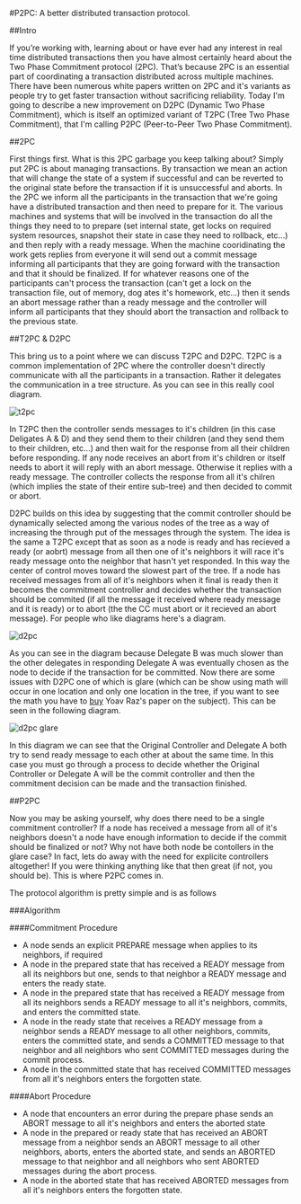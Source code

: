 #P2PC: A better distributed transaction protocol.

##Intro

If you’re working with, learning about or have ever had any interest in real
time distributed transactions then you have almost certainly heard about the
Two Phase Commitment protocol (2PC). That’s because 2PC is an essential part
of coordinating a transaction distributed across multiple machines. There have
been numerous white papers written on 2PC and it's variants as people try to
get faster transaction without sacrificing reliability. Today I'm going to
describe a new improvement on D2PC (Dynamic Two Phase Commitment), which is
itself an optimized variant of T2PC (Tree Two Phase Commitment), that I'm 
calling P2PC (Peer-to-Peer Two Phase Commitment).
 
##2PC

First things first. What is this 2PC garbage you keep talking about? Simply put
2PC is about managing transactions. By transaction we mean an action that will
change the state of a system if successful and can be reverted to the original
state before the transaction if it is unsuccessful and aborts. In the 2PC we
inform all the participants in the transaction that we're going have a
distributed transaction and then need to prepare for it. The various machines
and systems that will be involved in the transaction do all the things they
need to to prepare (set internal state, get locks on required system resources,
snapshot their state in case they need to rollback, etc...) and then reply with
a ready message. When the machine cooridinating the work gets replies from
everyone it will send out a commit message informing all participants that they
are going forward with the transaction and that it should be finalized. If for
whatever reasons one of the participants can't process the transaction (can't
get a lock on the transaction file, out of memory, dog ates it's homework,
etc...) then it sends an abort message rather than a ready message and the
controller will inform all participants that they should abort the transaction
and rollback to the previous state.

##T2PC & D2PC

This bring us to a point where we can discuss T2PC and D2PC. T2PC is a common
implementation of 2PC where the controller doesn't directly communicate with
all the participants in a transaction. Rather it delegates the communication in
a tree structure. As you can see in this really cool diagram.

![t2pc](/imgs/t2pc.png)

In T2PC then the controller sends messages to it's children (in this case
Deligates A & D) and they send them to their children (and they send them to
their children, etc...) and then wait for the response from all their children
before responding. If any node receives an abort from it's children or itself
needs to abort it will reply with an abort message. Otherwise it replies with
a ready message. The controller collects the response from all it's chilren
(which implies the state of their entire sub-tree) and then decided to commit
or abort.

D2PC builds on this idea by suggesting that the commit controller should be
dynamically selected among the various nodes of the tree as a way of increasing
the through put of the messages through the system. The idea is the same a T2PC
except that as soon as a node is ready and has recieved a ready (or aobrt) 
message from all then one of it's neighbors it will race it's ready message 
onto the neighbor that hasn't yet responded. In this way the center of control
moves toward the slowest part of the tree. If a node has received messages from
all of it's neighbors when it final is ready then it becomes the commitment
controller and decides whether the transaction should be commited (if all the
message it received where ready message and it is ready) or to abort (the the
CC must abort or it recieved an abort message). For people who like diagrams
here's a diagram. 

![d2pc](/imgs/d2pc.png)

As you can see in the diagram because Delegate B was much slower than the other
delegates in responding Delegate A was eventually chosen as the node to decide
if the transaction for be committed. Now there are some issues with D2PC one of
which is glare (which can be show using math will occur in one location and
only one location in the tree, if you want to see the math you have to 
[buy](http://link.springer.com/chapter/10.1007/3-540-58907-4_14) Yoav Raz's
paper on the subject). This can be seen in the following diagram.

![d2pc glare](/imgs/d2pc_glare.png)

In this diagram we can see that the Original Controller and Delegate A both try
to send ready message to each other at about the same time. In this case you
must go through a process to decide whether the Original Controller or Delegate
A will be the commit controller and then the commitment decision can be made
and the transaction finished.

##P2PC

Now you may be asking yourself, why does there need to be a single commitment
controller? If a node has received a message from all of it's neighbors doesn't
a node have enough information to decide if the commit should be finalized or
not? Why not have both node be contollers in the glare case? In fact, lets do
away with the need for explicite controllers altogether! If you were thinking
anything like that then great (if not, you should be). This is where P2PC comes
in.

The protocol algorithm is pretty simple and is as follows

###Algorithm

####Commitment Procedure
* A node sends an explicit PREPARE message when applies to its neighbors, if required
* A node in the prepared state that has received a READY message from all its neighbors but one, sends to that neighbor a READY message and enters the ready state.
* A node in the prepared state that has received a READY message from all its neighbors sends a READY message to all it's neighbors, commits, and enters the committed state.
* A node in the ready state that receives a READY message from a neighbor sends a READY message to all other neighbors, commits, enters the committed state, and sends a COMMITTED message to that neighbor and all neighbors who sent COMMITTED messages during the commit process.
* A node in the committed state that has received COMMITTED messages from all it's neighbors enters the forgotten state.

####Abort Procedure
* A node that encounters an error during the prepare phase sends an ABORT message to all it's neighbors and enters the aborted state
* A node in the prepared or ready state that has received an ABORT message from a neighbor sends an ABORT message to all other neighbors, aborts, enters the aborted state, and sends an ABORTED message to that neighbor and all neighbors who sent ABORTED messages during the abort process.
* A node in the aborted state that has received ABORTED messages from all it's neighbors enters the forgotten state.
